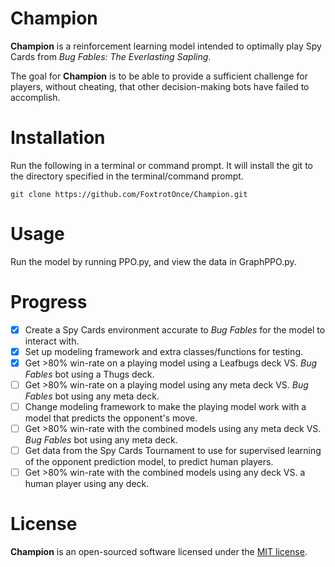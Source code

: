 # Champion
**Champion** is a reinforcement learning model intended to optimally play Spy Cards from *Bug Fables: The Everlasting Sapling*.

The goal for **Champion** is to be able to provide a sufficient challenge for players, without cheating, that other decision-making bots have failed to accomplish.

# Installation
Run the following in a terminal or command prompt. It will install the git to the directory specified in the terminal/command prompt.
```
git clone https://github.com/FoxtrotOnce/Champion.git
```
# Usage
Run the model by running PPO.py, and view the data in GraphPPO.py.

# Progress
- [x] Create a Spy Cards environment accurate to *Bug Fables* for the model to interact with.
- [x] Set up modeling framework and extra classes/functions for testing.
- [x] Get >80% win-rate on a playing model using a Leafbugs deck VS. *Bug Fables* bot using a Thugs deck.
- [ ] Get >80% win-rate on a playing model using any meta deck VS. *Bug Fables* bot using any meta deck.
- [ ] Change modeling framework to make the playing model work with a model that predicts the opponent's move.
- [ ] Get >80% win-rate with the combined models using any meta deck VS. *Bug Fables* bot using any meta deck.
- [ ] Get data from the Spy Cards Tournament to use for supervised learning of the opponent prediction model, to predict human players.
- [ ] Get >80% win-rate with the combined models using any deck VS. a human player using any deck.

# License
**Champion** is an open-sourced software licensed under the [MIT license](https://opensource.org/license/MIT "MIT license").
